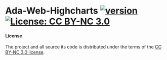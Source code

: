 # Ada-Web-Highcharts [![version](https://img.shields.io/badge/version-0.9.0-green.svg)](https://ada-discovery.github.io) [![License: CC BY-NC 3.0](https://img.shields.io/badge/License-CC%20BY--NC%203.0-lightgrey.svg)](https://creativecommons.org/licenses/by-nc/3.0/)

#### License

The project and all source its code is distributed under the terms of the <a href="https://creativecommons.org/licenses/by-nc/3.0/">CC BY-NC 3.0 license</a>.
